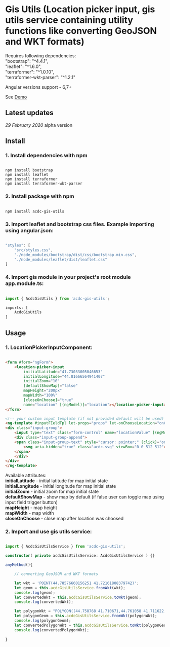 # Gis Utils (Location picker input, gis utils service containing utility functions like converting GeoJSON and WKT formats)

Requires following dependencies:
<br/>
"bootstrap": "^4.4.1",
<br/>
"leaflet": "^1.6.0",
<br/>
"terraformer": "^1.0.10",
<br/>
"terraformer-wkt-parser": "^1.2.1"

Angular versions support - 6,7+


See [Demo](https://stackblitz.com/edit/angular-psycfk)


## Latest updates

*29 February 2020* alpha version

## Install

### 1. Install dependencies with npm
```npm

npm install bootstrap
npm install leaflet
npm install terraformer
npm install terraformer-wkt-parser

```

### 2. Install package with npm
```npm

npm install acdc-gis-utils

```

### 3. Import leaflet and bootstrap css files. Example importing using angular.json:
```ts

"styles": [
    "src/styles.css",
    "./node_modules/bootstrap/dist/css/bootstrap.min.css",
    "./node_modules/leaflet/dist/leaflet.css"
]

```

### 4. Import gis module in your project's root module app.module.ts:
```ts

import { AcdcGisUtils } from 'acdc-gis-utils';

imports: [
    AcdcGisUtils
]

```


## Usage

### 1. LocationPickerInputComponent:
```html

<form #form="ngForm">
    <location-picker-input 
        initialLatitude="41.73033005046653" 
        initialLongitude="44.81666564941407" 
        initialZoom="10" 
        [defaultShowMap]="false"
        mapHeight="200px"
        mapWidth="100%"
        [closeOnChoose]="true"
        name="location" [(ngModel)]="location"></location-picker-input>
</form>

<!-- your custom input template (if not provided default will be used) -->
<ng-template #inputFIeldTpl let-props="props" let-onChooseLocation="onChooseLocation" let-propagateChange="propagateChange">
<div class="input-group">
    <input type="text" class="form-control" name="locationValue" [(ngModel)]="props.locationValue" placeholder="Click on map to choose location..." aria-label="Location" readonly>
    <div class="input-group-append">
    <span class="input-group-text" style="cursor: pointer;" (click)="onChooseLocation()">
        <svg aria-hidden="true" class="acdc-svg" viewBox="0 0 512 512"><path fill="currentColor" d="M505.04 442.66l-99.71-99.69c-4.5-4.5-10.6-7-17-7h-16.3c27.6-35.3 44-79.69 44-127.99C416.03 93.09 322.92 0 208.02 0S0 93.09 0 207.98s93.11 207.98 208.02 207.98c48.3 0 92.71-16.4 128.01-44v16.3c0 6.4 2.5 12.5 7 17l99.71 99.69c9.4 9.4 24.6 9.4 33.9 0l28.3-28.3c9.4-9.4 9.4-24.59.1-33.99zm-297.02-90.7c-79.54 0-144-64.34-144-143.98 0-79.53 64.35-143.98 144-143.98 79.54 0 144 64.34 144 143.98 0 79.53-64.35 143.98-144 143.98zm.02-239.96c-40.78 0-73.84 33.05-73.84 73.83 0 32.96 48.26 93.05 66.75 114.86a9.24 9.24 0 0 0 14.18 0c18.49-21.81 66.75-81.89 66.75-114.86 0-40.78-33.06-73.83-73.84-73.83zm0 96c-13.26 0-24-10.75-24-24 0-13.26 10.75-24 24-24s24 10.74 24 24c0 13.25-10.75 24-24 24z"></path></svg>
    </span>
    </div>
</div>
</ng-template>

```
Available attributes: <br />
**initialLatitude** - initial latitude for map initial state<br />
**initialLongitude** - initial longitude for map initial state<br />
**initialZoom** - initial zoom for map initial state<br />
**defaultShowMap** - show map by default (if false user can toggle map using input field trigger button) <br />
**mapHeight** - map height <br />
**mapWidth** - map width <br />
**closeOnChoose** - close map after location was choosed <br />

### 2. Import and use gis utils service:
```ts

import { AcdcGisUtilsService } from 'acdc-gis-utils';

constructor( private acdcGisUtilsService: AcdcGisUtilsService ) {}

anyMethod(){

    // converting GeoJSON and WKT formats

	let wkt = 'POINT(44.78576660156251 41.72161808379742)';
    let geom = this.acdcGisUtilsService.fromWkt(wkt);
    console.log(geom);
    let convertedWkt = this.acdcGisUtilsService.toWkt(geom);
    console.log(convertedWkt);

    let polygonWkt = "POLYGON((44.758768 41.710671,44.761058 41.711622,44.764684 41.709894,44.763599 41.708147,44.758571 41.707254,44.757073 41.708111,44.757602 41.709593,44.758768 41.710671))";
    let polygonGeom = this.acdcGisUtilsService.fromWkt(polygonWkt);
    console.log(polygonGeom);
    let convertedPolygonWkt = this.acdcGisUtilsService.toWkt(polygonGeom);
    console.log(convertedPolygonWkt);
	
}

```